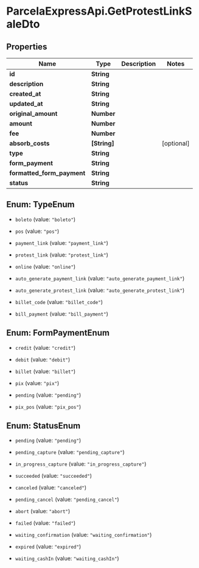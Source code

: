 # ParcelaExpressApi.GetProtestLinkSaleDto

## Properties

Name | Type | Description | Notes
------------ | ------------- | ------------- | -------------
**id** | **String** |  | 
**description** | **String** |  | 
**created_at** | **String** |  | 
**updated_at** | **String** |  | 
**original_amount** | **Number** |  | 
**amount** | **Number** |  | 
**fee** | **Number** |  | 
**absorb_costs** | **[String]** |  | [optional] 
**type** | **String** |  | 
**form_payment** | **String** |  | 
**formatted_form_payment** | **String** |  | 
**status** | **String** |  | 



## Enum: TypeEnum


* `boleto` (value: `"boleto"`)

* `pos` (value: `"pos"`)

* `payment_link` (value: `"payment_link"`)

* `protest_link` (value: `"protest_link"`)

* `online` (value: `"online"`)

* `auto_generate_payment_link` (value: `"auto_generate_payment_link"`)

* `auto_generate_protest_link` (value: `"auto_generate_protest_link"`)

* `billet_code` (value: `"billet_code"`)

* `bill_payment` (value: `"bill_payment"`)





## Enum: FormPaymentEnum


* `credit` (value: `"credit"`)

* `debit` (value: `"debit"`)

* `billet` (value: `"billet"`)

* `pix` (value: `"pix"`)

* `pending` (value: `"pending"`)

* `pix_pos` (value: `"pix_pos"`)





## Enum: StatusEnum


* `pending` (value: `"pending"`)

* `pending_capture` (value: `"pending_capture"`)

* `in_progress_capture` (value: `"in_progress_capture"`)

* `succeeded` (value: `"succeeded"`)

* `canceled` (value: `"canceled"`)

* `pending_cancel` (value: `"pending_cancel"`)

* `abort` (value: `"abort"`)

* `failed` (value: `"failed"`)

* `waiting_confirmation` (value: `"waiting_confirmation"`)

* `expired` (value: `"expired"`)

* `waiting_cashIn` (value: `"waiting_cashIn"`)




